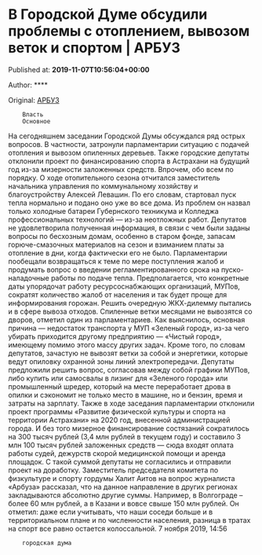 
# В Городской Думе обсудили проблемы с отоплением, вывозом веток и спортом | АРБУЗ

Published at: **2019-11-07T10:56:04+00:00**

Author: ****

Original: [АРБУЗ](https://arbuztoday.ru/v-gorodskoj-dume-obsudili-problemy-s-otopleniem-vyvozom-vetok-i-sportom/)


        Власть
        Основное
      
На сегодняшнем заседании Городской Думы обсуждался ряд острых вопросов. В частности, затронули парламентарии ситуацию с подачей отопления и вывозом опиленных деревьев. Также городские депутаты отклонили проект по финансированию спорта в Астрахани на будущий год из-за мизерности заложенных средств. Впрочем, обо всем по порядку.
О ходе отопительного сезона отчитался заместитель начальника управления по коммунальному хозяйству и благоустройству Алексей Левашин. По его словам, стартовал пуск тепла нормально и подано оно уже во все дома. Из проблем он назвал только холодные батареи Губернского техникума и Колледжа профессиональных технологий — из-за неотложных работ.
Депутатов не удовлетворила полученная информация, в связи с чем были заданы вопросы по бесхозным домам, особенно в старом фонде, запасам горюче-смазочных материалов на сезон и взиманием платы за отопление в дни, когда фактически его не было.
Парламентарии пообещали возвращаться к теме по мере поступления жалоб и продумать вопрос о введении регламентированного срока на пуско-наладочные работы по подаче тепла. Предполагается, что конкретные даты упорядочат работу ресурсоснабжающих организаций, МУПов, сократят количество жалоб от населения и так будет проще для информирования горожан.
Решить очередную ЖКХ-дилемму пытались и в сфере вывоза отходов. Спиленные ветки месяцами не вывозятся со дворов, отметил один из парламентариев. Как выяснилось, основная причина — недостаток транспорта у МУП «Зеленый город», из-за чего убирать приходится другому предприятию — «Чистый город», имеющему помимо этого массу других задач. Кроме того, по словам депутатов, зачастую не вывозят ветки за собой и энергетики, которые ведут опиловку охранной зоны линий электропередачи.
Депутаты предложили решить вопрос, согласовав между собой графики МУПов, либо купить или самосвалы в лизинг для «Зеленого города» или промышленный шредер, который на месте переработает дрова в опилки и сэкономит не только место в машине, но и бензин, время и затраты на зарплату.
Также в ходе заседания парламентарии отклонили проект программы «Развитие физической культуры и спорта на территории Астрахани» на 2020 год, внесенной администрацией города. И без того мизерное финансирование состязаний сократилось на 300 тысяч рублей (3,4 млн рублей в текущем году) и составило 3 млн 100 тысяч рублей заложенных средств — сюда входят оплата работы судей, дежурств скорой медицинской помощи и аренда площадок. С такой суммой депутаты не согласились и отправили проект на доработку.
Заместитель председателя комитета по физкультуре и спорту гордумы Халит Аитов на вопрос журналиста «Арбуза» рассказал, что на данное направление в других регионах закладываются абсолютно другие суммы. Например, в Волгограде – более 60 млн рублей, а в Казани и вовсе свыше 150 млн рублей. Он отметил: даже если учитывать, что наши соседи больше и в территориальном плане и по численности населения, разница в тратах на спорт все равно остается колоссальной.
7 ноября 2019, 14:56

        городская дума
      
